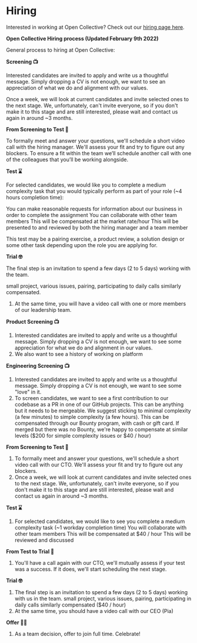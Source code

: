 # Hiring

Interested in working at Open Collective? Check out our [hiring page here](http://opencollective.com/hiring).&#x20;



**Open Collective Hiring process (Updated February 9th 2022)**&#x20;

General process to hiring at Open Collective:&#x20;

**Screening 📺**&#x20;

Interested candidates are invited to apply and write us a thoughtful message. Simply dropping a CV is not enough, we want to see an appreciation of what we do and alignment with our values.

Once a week, we will look at current candidates and invite selected ones to the next stage. We, unfortunately, can't invite everyone, so if you don't make it to this stage and are still interested, please wait and contact us again in around \~3 months.&#x20;

**From Screening to Test 👏**&#x20;

To formally meet and answer your questions, we'll schedule a short video call with the hiring manager. We'll assess your fit and try to figure out any blockers. To ensure a fit within the team we’ll schedule another call with one of the colleagues that you’ll be working alongside.

**Test ⌛**&#x20;

For selected candidates, we would like you to complete a medium complexity task that you would typically perform as part of your role (\~4 hours completion time):

You can make reasonable requests for information about our business in order to complete the assignment You can collaborate with other team members This will be compensated at the market rate/hour This will be presented to and reviewed by both the hiring manager and a team member

This test may be a pairing exercise, a product review, a solution design or some other task depending upon the role you are applying for.&#x20;

**Trial 🤓**

The final step is an invitation to spend a few days (2 to 5 days) working with the team.

small project, various issues, pairing, participating to daily calls similarly compensated.

1. At the same time, you will have a video call with one or more members of our leadership team.

**Product Screening 📺**

1. Interested candidates are invited to apply and write us a thoughtful message. Simply dropping a CV is not enough, we want to see some appreciation for what we do and alignment in our values.
2. We also want to see a history of working on platform

**Engineering Screening 📺**

1. Interested candidates are invited to apply and write us a thoughtful message. Simply dropping a CV is not enough, we want to see some "love" in it.
2. To screen candidates, we want to see a first contribution to our codebase as a PR in one of our GitHub projects. This can be anything but it needs to be mergeable. We suggest sticking to minimal complexity (a few minutes) to simple complexity (a few hours). This can be compensated through our Bounty program, with cash or gift card. If merged but there was no Bounty, we're happy to compensate at similar levels ($200 for simple complexity issues or $40 / hour)&#x20;

**From Screening to Test 👏**

1. To formally meet and answer your questions, we'll schedule a short video call with our CTO. We'll assess your fit and try to figure out any blockers.
2. Once a week, we will look at current candidates and invite selected ones to the next stage. We, unfortunately, can't invite everyone, so if you don't make it to this stage and are still interested, please wait and contact us again in around \~3 months.&#x20;

**Test ⌛**

1. For selected candidates, we would like to see you complete a medium complexity task (\~1 workday completion time) You will collaborate with other team members This will be compensated at $40 / hour This will be reviewed and discussed

**From Test to Trial 🤔**

1. You'll have a call again with our CTO, we'll mutually assess if your test was a success. If it does, we'll start scheduling the next stage.

**Trial 🤓**

1. The final step is an invitation to spend a few days (2 to 5 days) working with us in the team. small project, various issues, pairing, participating in daily calls similarly compensated ($40 / hour)
2. At the same time, you should have a video call with our CEO (Pia)

**Offer 🙌🎊**

1. As a team decision, offer to join full time. Celebrate!
